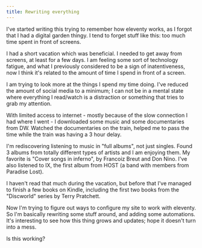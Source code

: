 ```yaml
---
title: Rewriting everything
---
```


I've started writing this trying to remember how eleventy works, as I forgot that I had a digital garden thingy. I tend to forget stuff like this: too much time spent in front of screens. 

I had a short vacation which was beneficial. I needed to get away from screens, at least for a few days. I am feeling some sort of technology fatigue, and what I previously considered to be a sign of inatentiveness, now I think it's related to the amount of time I spend in front of a screen.

I am trying to look more at the things I spend my time doing. I've reduced the amount of social media to a minimum; I can not be in a mental state where everything I read/watch is a distraction or something that tries to grab my attention. 

With limited access to internet - mostly because of the slow connection I had where I went - I downloaded some music and some documentaries from DW. Watched the documentaries on the train, helped me to pass the time while the train was having a 3 hour delay.

I'm rediscovering listening to music in "full albums", not just singles. Found 3 albums from totally different types of artists and I am enjoying them. My favorite is "Cover songs in inferno", by Francoiz Breut and Don Nino. I've also listened to IX, the first album from HOST (a band with members from Paradise Lost).

I haven't read that much during the vacation, but before that I've managed to finish a few books on Kindle, including the first two books from the "Discworld" series by Terry Pratchett.

Now I'm trying to figure out ways to configure my site to work with eleventy. So I'm basically rewriting some stuff around, and adding some automations. It's interesting to see how this thing grows and updates; hope it doesn't turn into a mess.

Is this working?